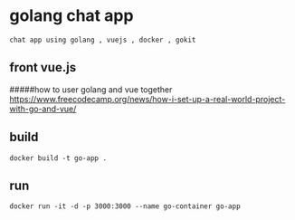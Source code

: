 # golang chat app
    chat app using golang , vuejs , docker , gokit


## front vue.js 
#####how to user golang and vue together
    https://www.freecodecamp.org/news/how-i-set-up-a-real-world-project-with-go-and-vue/

## build
    docker build -t go-app .
## run
    docker run -it -d -p 3000:3000 --name go-container go-app